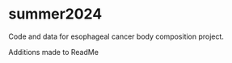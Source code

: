 # summer2024

Code and data for esophageal cancer body composition project.

Additions made to ReadMe
